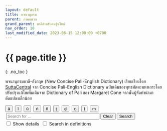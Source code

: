```yaml
---
layout: default
title: พจนานุกรม
parent: ภาคผนวก
grand_parent: บาลีสำหรับคนรุ่นใหม่
nav_order: 10
last_modified_date: 2023-06-15 12:00:00 +0700
---
```


# {{ page.title }}
{: .no_toc }

พจนานุกรมบาลี-อังกฤษ (New Concise Pali-English Dictionary) เรียบเรียงโดย [SuttaCentral](https://suttacentral.net) จาก Concise Pali-English Dictionary ฉบับเดิมของพุทธทัตตะมหาเถระโดยปรับปรุงแก้ไขเพิ่มเติมจาก Dictionary of Pali ของ Margaret Cone จากนั้นผู้จัดทำนำมาดัดแปลงเล็กน้อย

<div>
<span class="fs-2">
<button class="btn" onClick="insertChar('ā');">ā</button>&nbsp;
<button class="btn" onClick="insertChar('ī');">ī</button>&nbsp;
<button class="btn" onClick="insertChar('ū');">ū</button>&nbsp;
<button class="btn" onClick="insertChar('ṅ');">ṅ</button>&nbsp;
<button class="btn" onClick="insertChar('ñ');">ñ</button>&nbsp;
<button class="btn" onClick="insertChar('ṭ');">ṭ</button>&nbsp;
<button class="btn" onClick="insertChar('ḍ');">ḍ</button>&nbsp;
<button class="btn" onClick="insertChar('ṇ');">ṇ</button>&nbsp;
<button class="btn" onClick="insertChar('ḷ');">ḷ</button>&nbsp;
<button class="btn" onClick="insertChar('ṃ');">ṃ</button>&nbsp;
</span>
</div>
<div style="padding: 3px">
<input type="text" id="textinput" placeholder="Search for ..." size="34">&nbsp;<span class="fs-3"><button class="btn" onClick="wordClear();">Clear</button>&nbsp;<button class="btn" onClick="search();">Search</button></span>
</div>
<div>
<span><input type="checkbox" id="showdetails" onChange="search();">&nbsp;<label for="showdetails">Show details</label>&nbsp;&nbsp;<input type="checkbox" id="findindef" onChange="search();">&nbsp;<label for="findindef">Search in definitions</label></span>&nbsp;
<span class="label" id="wordcount" style="display:none;"></span>&nbsp;
<span class="label label-yellow" id="searching" style="display:none;">Searching ...</span>
</div>
<p id="dictresult"></p>
<script>
let ncped_url = "{{ site.ncped_url }}";
let blockquote_class = "remark";
</script>
<script src="{{ site.jsassets_url }}/ncped.js"></script>
